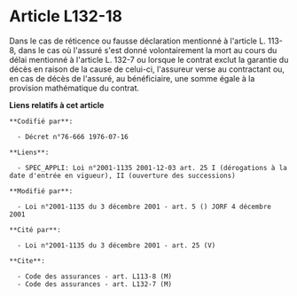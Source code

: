# Article L132-18

Dans le cas de réticence ou fausse déclaration mentionné à l'article L. 113-8, dans le cas où l'assuré s'est donné
volontairement la mort au cours du délai mentionné à l'article L. 132-7 ou lorsque le contrat exclut la garantie du décès en
raison de la cause de celui-ci, l'assureur verse au contractant ou, en cas de décès de l'assuré, au bénéficiaire, une somme
égale à la provision mathématique du contrat.

**Liens relatifs à cet article**

	**Codifié par**:

	  - Décret n°76-666 1976-07-16

	**Liens**:

	  - SPEC_APPLI: Loi n°2001-1135 2001-12-03 art. 25 I (dérogations à la date d'entrée en vigueur), II (ouverture des successions)

	**Modifié par**:

	  - Loi n°2001-1135 du 3 décembre 2001 - art. 5 () JORF 4 décembre 2001

	**Cité par**:

	  - Loi n°2001-1135 du 3 décembre 2001 - art. 25 (V)

	**Cite**:

	  - Code des assurances - art. L113-8 (M)
	  - Code des assurances - art. L132-7 (M)
